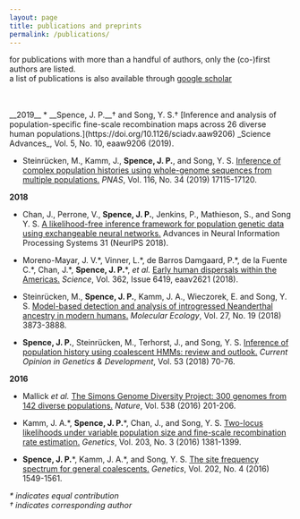 ```yaml
---
layout: page
title: publications and preprints
permalink: /publications/
---
```

for publications with more than a handful of authors, only the (co-)first
authors are listed.   
a list of publications is also available through
[google scholar](https://scholar.google.com/citations?hl=en&user=jMaIpR4AAAAJ&view_op=list_works&sortby=pubdate)

<br>
<br>
__2019__
*   __Spence, J. P.__&#8224; and Song, Y. S.&#8224; 
    [Inference and analysis of population-specific fine-scale recombination 
    maps across 26 diverse human populations.](https://doi.org/10.1126/sciadv.aaw9206)
    _Science Advances_, Vol. 5, No. 10, eaaw9206 (2019).
 
*   Steinr&uuml;cken, M., Kamm, J., __Spence, J. P.__, and Song, Y. S.
    [Inference of complex population histories using whole-genome sequences
    from multiple populations.](https://doi.org/10.1073/pnas.1905060116)
    _PNAS_, Vol. 116, No. 34 (2019) 17115-17120.

__2018__ 


*   Chan, J., Perrone, V., __Spence, J. P.__, Jenkins, P., Mathieson, S., and Song Y. S.
    [A likelihood-free inference framework for population genetic data using
    exchangeable neural networks.](http://papers.nips.cc/paper/8078-a-likelihood-free-inference-framework-for-population-genetic-data-using-exchangeable-neural-networks)
    Advances in Neural Information Processing Systems 31 (NeurIPS 2018).

*   Moreno-Mayar, J. V.\*, Vinner, L.\*, de Barros Damgaard, P.\*, de la Fuente C.\*,
    Chan, J.\*, __Spence, J. P.__\*, _et al._ 
    [Early human dispersals within the 
    Americas.](https://doi.org/10.1126/science.aav2621)
    _Science_, Vol. 362, Issue 6419, eaav2621 (2018).

*   Steinr&uuml;cken, M., __Spence, J. P.__, Kamm, J. A., Wieczorek, E.
    and Song, Y. S. 
    [Model-based detection and analysis of introgressed Neanderthal
    ancestry in modern humans.](https://doi.org/10.1111/mec.14565)
    _Molecular Ecology_, Vol. 27, No. 19 (2018) 3873-3888.

*   __Spence, J. P.__, Steinr&uuml;cken, M., Terhorst, J., and Song, Y. S.
    [Inference of population history using coalescent HMMs:
    review and outlook.](https://doi.org/10.1016/j.gde.2018.07.002)
    _Current Opinion in Genetics & Development_, Vol. 53 (2018) 70-76.

__2016__


*   Mallick _et al._
    [The Simons Genome Diversity Project: 300 genomes from 142 diverse
    populations.](http://dx.doi.org/10.1038/nature18964)
    _Nature_, Vol. 538 (2016) 201-206.

*  Kamm, J. A.\*, __Spence, J. P.__\*, Chan, J., and Song, Y. S.
   [Two-locus likelihoods under variable population size and fine-scale
   recombination rate estimation.](http://dx.doi.org/10.1534/genetics.115.184820)
   _Genetics_, Vol. 203, No. 3 (2016) 1381-1399.

*  __Spence, J. P.__\*, Kamm, J. A.\*, and Song, Y. S.
   [The site frequency spectrum for general
   coalescents.](http://dx.doi.org/10.1534/genetics.115.184101)
   _Genetics_, Vol. 202, No. 4 (2016) 1549-1561.


_\* indicates equal contribution_  
_&#8224; indicates corresponding author_
